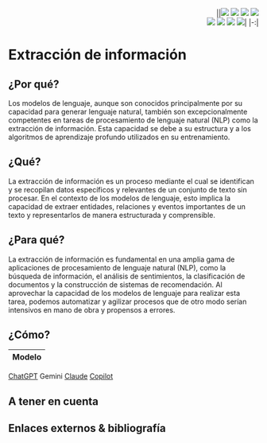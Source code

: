 <div align=right>

||[![](https://img.shields.io/badge/-Inicio-FFF?style=flat&logo=Emlakjet&logoColor=black)](/README.md) [![](https://img.shields.io/badge/-Introducción-FFF?style=flat&logo=abbrobotstudio&logoColor=black)](/documentos/intro.md) [![](https://img.shields.io/badge/-Modelos_de_lenguaje-FFF?style=flat&logo=LiveChat&logoColor=black)](/documentos/LLMs.md) [![](https://img.shields.io/badge/-Panorámica-FFF?style=flat&logo=openstreetmap&logoColor=black)](/documentos/panoramica.md)<br>  [![](https://img.shields.io/badge/-Prompts-FFF?style=flat&logo=Proton&logoColor=black)](/documentos/prompts/README.md) [![](https://img.shields.io/badge/-Ing,_de_prompts-FFF?style=flat&logo=googleearthengine&logoColor=black)](/documentos/ingenieriaDePrompts/README.md) [![](https://img.shields.io/badge/-Patrones-FFF?style=flat&logo=textpattern&logoColor=black)](/documentos/ingenieriaDePrompts/patrones/README.md) [![](https://img.shields.io/badge/-Casos_de_uso-FFF?style=flat&logo=gitbook&logoColor=black)](/documentos/casosDeUso/README.md)|
|-:|

</div>

# Extracción de información

## ¿Por qué?

Los modelos de lenguaje, aunque son conocidos principalmente por su capacidad para generar lenguaje natural, también son excepcionalmente competentes en tareas de procesamiento de lenguaje natural (NLP) como la extracción de información. Esta capacidad se debe a su estructura y a los algoritmos de aprendizaje profundo utilizados en su entrenamiento.

## ¿Qué?

La extracción de información es un proceso mediante el cual se identifican y se recopilan datos específicos y relevantes de un conjunto de texto sin procesar. En el contexto de los modelos de lenguaje, esto implica la capacidad de extraer entidades, relaciones y eventos importantes de un texto y representarlos de manera estructurada y comprensible.

## ¿Para qué?

La extracción de información es fundamental en una amplia gama de aplicaciones de procesamiento de lenguaje natural (NLP), como la búsqueda de información, el análisis de sentimientos, la clasificación de documentos y la construcción de sistemas de recomendación. Al aprovechar la capacidad de los modelos de lenguaje para realizar esta tarea, podemos automatizar y agilizar procesos que de otro modo serían intensivos en mano de obra y propensos a errores.

## ¿Cómo?

|Modelo|
|-|
[ChatGPT](https://chat.openai.com/share/7dcff86a-b153-4f24-bf9b-b80f0cb0f260)
Gemini
[Claude](https://claude.ai/chat/8a2e85a7-355f-43ea-9791-8b3d3a0effb9)
[Copilot](https://copilot.microsoft.com/sl/i4Gi2yeHy9I)

## A tener en cuenta


## Enlaces externos & bibliografía